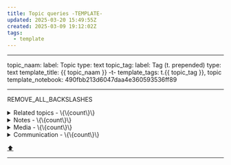 ```yaml
---
title: Topic queries -TEMPLATE-
updated: 2025-03-20 15:49:55Z
created: 2025-03-09 19:12:02Z
tags:
  - template
---
```


---
topic_naam:
  label: Topic
  type: text
topic_tag:
  label: Tag (t. prepended)
  type: text
template_title: {{ topic_naam }} -t-
template_tags: t.{{ topic_tag }}, topic
template_notebook: 490fbb213d6047daa4e360593536ff89

---

REMOVE_ALL_BACKSLASHES


<!-- note-overview-plugin
search: tag:topic tag:t.{{ topic_tag }}
fields: title
alias: title AS Topic
sort: title ASC
details:
  open: false
  summary: Related topics - \{\{count\}\}
-->
<details close>
<summary>Related topics - \{\{count\}\}</summary>

| Topic |
| --- |
</details>
<!--endoverview-->

<!-- note-overview-plugin
search: type:note -tag:topic -tag:media -tag:communication tag:t.{{ topic_tag }}
fields: title
alias: title AS Note
sort: title DESC
details:
  open: false
  summary: Notes - \{\{count\}\}
-->
<details close>
<summary>Notes - \{\{count\}\}</summary>

| Note |
| --- |
</details>
<!--endoverview-->

<!-- note-overview-plugin
search: tag:media tag:t.{{ topic_tag }}
fields: title
alias: title AS Media
sort: title ASC
details:
  open: false
  summary: Media - \{\{count\}\}
-->
<details close>
<summary>Media - \{\{count\}\}</summary>

| Media |
| --- |
</details>
<!--endoverview-->

<!-- note-overview-plugin
search: tag:communication tag:t.{{ topic_tag }}
fields: title
alias: title AS Communication
sort: title DESC
details:
  open: false
  summary: Communication - \{\{count\}\}
-->
<details close>
<summary>Communication - \{\{count\}\}</summary>

| Communication |
| --- |
</details>
<!--endoverview-->

[⬆️](#t)
***
<br>